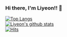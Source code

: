 ### Hi there, I'm Liyeon!! 👋

[![Top Langs](https://github-readme-stats.vercel.app/api/top-langs/?username=liyeon)](https://github.com/anuraghazra/github-readme-stats)<br/>
[![Liyeon's github stats](https://github-readme-stats.vercel.app/api?username=liyeon&show_icons=true&theme=gruvbox)](https://github.com/anuraghazra/github-readme-stats)<br/>
[![Hits](https://hits.seeyoufarm.com/api/count/incr/badge.svg?url=https%3A%2F%2Fgithub.com%2Fliyeon&count_bg=%23D9A530&title_bg=%23000000&icon=&icon_color=%23E7E7E7&title=hits&edge_flat=false)](https://hits.seeyoufarm.com)

<!--
**liyeon/liyeon** is a ✨ _special_ ✨ repository because its `README.md` (this file) appears on your GitHub profile.

Here are some ideas to get you started:

- 🔭 I’m currently working on ...
- 🌱 I’m currently learning ...
- 👯 I’m looking to collaborate on ...
- 🤔 I’m looking for help with ...
- 💬 Ask me about ...
- 📫 How to reach me: ...
- 😄 Pronouns: ...
- ⚡ Fun fact: ...
-->
